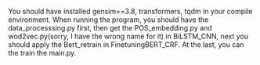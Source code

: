 You should have installed gensim==3.8, transformers, tqdm in your compile environment.
When running the program, you should have the data_processsing.py first, then get the POS_embedding.py and wod2vec.py(sorry, I have the wrong name for it) in BiLSTM_CNN, next you should apply the Bert_retrain in FinetuningBERT_CRF. At the last, you can the train the main.py.
